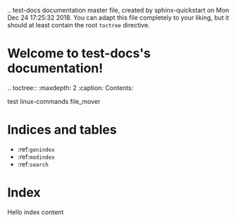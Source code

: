 .. test-docs documentation master file, created by
   sphinx-quickstart on Mon Dec 24 17:25:32 2018.
   You can adapt this file completely to your liking, but it should at least
   contain the root `toctree` directive.

Welcome to test-docs's documentation!
=====================================


.. toctree::
   :maxdepth: 2
   :caption: Contents:

   test
   linux-commands
   file_mover



Indices and tables
==================

* :ref:`genindex`
* :ref:`modindex`
* :ref:`search`


Index
=====
Hello index content
